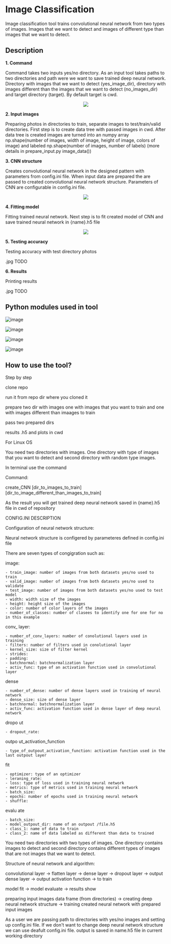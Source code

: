 # **Image Classification**

Image classification tool trains convolutional neural network from two types of images. Images that we want to detect and 
images of different type than images that we want to detect.

## **Description**

**1. Command**

Command takes two inputs yes/no directory. As an input tool takes paths to two directories and path were we want to save trained deep neural network. Directory with images that we want to detect (yes_image_dir), directory with images different than the images that we want to detect (no_images_dir) and target directory (target). By default target is cwd.

<p align="center">
  <img src="https://user-images.githubusercontent.com/91827782/220096494-3718b8ad-a7a3-43f4-beec-c774cc1fb977.png" />
</p>

**2. Input images** 

Preparing photos in directories to train, separate images to test/train/valid directories. First step is to create data tree with passed images in cwd. After data tree is created images are turned into an numpy array np.shape(number of images, width of image, height of image, colors of image) and labeled np.shape(number of images, number of labels) (more details in prepare_input.py image_data())


**3. CNN structure**

Creates convolutional neural network in the designed pattern with parameters from config.ini file. When input data are prepared the are passed to created convolutional neural network structure. Parameters of CNN are configurable in config.ini file.

<p align="center">
  <img src="https://user-images.githubusercontent.com/91827782/220151177-7a29dd2c-8b03-4a4f-aae7-672938de1366.png" />
</p>

**4.  Fitting model**

Fitting trained neural network. Next step is to fit created model of CNN and save trained neural network in {name}.h5 file

<p align="center">
  <img src="https://user-images.githubusercontent.com/91827782/220151000-1f046e9d-4a1f-4f39-843c-23a29e9f90d3.png" />
</p>

**5.  Testing accuracy**

Testing accuracy with test directory photos

.jpg TODO

**6. Results**

Printing results

.jpg TODO

## **Python modules used in tool**


![image](https://user-images.githubusercontent.com/91827782/220095844-b8068bad-0730-4b0c-af7a-174ba9815e23.png)

![image](https://user-images.githubusercontent.com/91827782/220095615-f2e30d6f-c937-4715-8edd-45cb59d40fd6.png)

![image](https://user-images.githubusercontent.com/91827782/220095205-2aea96aa-9ffb-4932-8478-1c61ef0d9391.png)

![image](https://user-images.githubusercontent.com/91827782/220095320-69566ac2-9096-4ed9-8c55-4c952b05f0e0.png)


## How to use the tool?

Step by step

clone repo

run it from repo dir where you cloned it

prepare two dir with images one with images that you want to train and one with images different than imaages to train

pass two prepared dirs

results .h5 and plots in cwd



For Linux OS

You need two directories with images. One directory with type of images that you want to detect and second directory with random type images.

In terminal use the command

Command:

create_CNN [dir_to_images_to_train] [dir_to_image_different_than_images_to_train]

As the result you will get trained deep neural network saved in {name}.h5 file in cwd of repository


CONFIG.INI DESCRIPTION

Configuration of neural network structure:

Neural network structure is configered by parameteres defined in config.ini file

There are seven types of congigration such as:

image:

    - train_image: number of images from both datasets yes/no used to train
    - valid_image: number of images from both datasets yes/no used to validate
    - test_image: number of images from both datasets yes/no used to test model
    - width: width size of the images
    - height: height size of the images
    - color: number of color layers of the images
    - number_of_classes: number of clasees to identify one for one for no in this example
 
conv_ layer:
 
    - number_of_conv_layers: number of conolutional layers used in training
    - filters: number of filters used in conolutional layer
    - kernel_size: size of filter kernel
    - strides:
    - padding:
    - batchnormal: batchnormalization layer
    - activ_func: type of an activation function used in convolutional layer
 
dense 
 
    - number_of_dense: number of dense layers used in training of neural network
    - dense_size: size of dense layer
    - batchnormal: batchnormalization layer
    - activ_func: activation function used in dense layer of deep neural network
 
dropo ut
 
    - dropout_rate:
 
outpo ut_activation_function
 
    - type_of_outpout_activation_function: activation function used in the last outpout layer
 
fit 
 
    - optimizer: type of an optimizer
    - leraning_rate:
    - loss: type of loss used in training neural network
    - metrics: type of metrics used in training neural network
    - batch_size:
    - epochs: number of epochs used in training neural network
    - shuffle:
 
evalu ate
 
    - batch_size:
    - model_outpout_dir: name of an outpout /file.h5
    - class_1: name of data to train
    - class_2: name of data labeled as different than data to trained


You need two directories with two types of images. One directory contains images to detect and second directory contains different types of images that are not images that we want to detect.


Structure of neural network and algorithm:

convolutional layer -> flatten layer -> dense layer -> dropout layer -> output dense layer -> output activation function -> to train

model fit -> model evaluate -> results show

preparing input images data frame (from directories) -> creating deep neural network structure -> training created neural network with prepared input images

As a user we are passing path to directories with yes/no images and setting up config.ini file. If we don't want to change deep neural network structure we can use deafult config.ini file.
output is saved in name.h5 file in current working directory 


